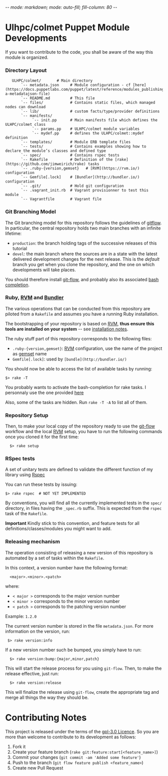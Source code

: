 -*- mode: markdown; mode: auto-fill; fill-column: 80 -*-

# Ulhpc/colmet Puppet Module Developments

If you want to contribute to the code, you shall be aware of the way this module
is organized.   

### Directory Layout

       ULHPC/colmet/       # Main directory 
           `-- metadata.json     # Module configuration - cf [here](https://docs.puppetlabs.com/puppet/latest/reference/modules_publishing.html#write-a-metadatajson-file)
           `-- README.md         # This file
           `-- files/            # Contains static files, which managed nodes can download
           `-- lib/              # custom facts/type/provider definitions
           `-- manifests/
                `-- init.pp      # Main manifests file which defines the ULHPC/colmet class 
                `-- params.pp    # ULHPC/colmet module variables 
                `-- mydef.pp     # defines the ULHPC/colmet::mydef  definition   
           `-- templates/        # Module ERB template files
           `-- tests/            # Contains examples showing how to declare the module’s classes and defined type
           `-- spec/             # Contains rspec tests 
           `-- Rakefile          # Definition of the [rake](https://github.com/jimweirich/rake) tasks
           `-- .ruby-{version,gemset}   # [RVM](https://rvm.io/) configuration
           `-- Gemfile[.lock]    # [Bundler](http://bundler.io/) configuration
           `-- .git/             # Hold git configuration
           `-- .vagrant_init.rb  # Vagrant provisionner to test this module
           `-- Vagrantfile       # Vagrant file

### Git Branching Model

The Git branching model for this repository follows the guidelines of
[gitflow](http://nvie.com/posts/a-successful-git-branching-model/).  
In particular, the central repository holds two main branches with an infinite
lifetime:  

* `production`: the branch holding
  tags of the successive releases of this tutorial 
* `devel`: the main branch
  where the sources are in a state with the latest delivered development changes 
  for the next release. This is the *default* branch you get when you clone the
  repository, and the one on which developments will take places.  

You should therefore install [git-flow](https://github.com/nvie/gitflow), and
probably also its associated
[bash completion](https://github.com/bobthecow/git-flow-completion).  

### Ruby, [RVM](https://rvm.io/) and [Bundler](http://bundler.io/)

The various operations that can be conducted from this repository are piloted
from a `Rakefile` and assumes you have a running Ruby installation.

The bootstrapping of your repository is based on [RVM](https://rvm.io/), **thus
ensure this tools are installed on your system** -- see
[installation notes](https://rvm.io/rvm/install).

The ruby stuff part of this repository corresponds to the following files:

* `.ruby-{version,gemset}`: [RVM](https://rvm.io/) configuration, use the name of the
  project as [gemset](https://rvm.io/gemsets) name
* `Gemfile[.lock]`: used by `[bundle](http://bundler.io/)`

You should now be able to access the list of available tasks by running:

	$> rake -T

You probably wants to activate the bash-completion for rake tasks.
I personnaly use the one provided [here](https://github.com/ai/rake-completion)

Also, some of the tasks are hidden. Run `rake -T -A` to list all of them. 

### Repository Setup

Then, to make your local copy of the repository ready to use the
[git-flow](https://github.com/nvie/gitflow) workflow and the local
[RVM](https://rvm.io/)  setup, you have to run the following commands once you
cloned it for the first time: 

      $> rake setup 

### RSpec tests

A set of unitary tests are defined to validate the different function of my
library using [Rspec](http://rspec.info/) 

You can run these tests by issuing:

	$> rake rspec  # NOT YET IMPLEMENTED
	
By conventions, you will find all the currently implemented tests in the `spec/`
directory, in files having the `_spec.rb` suffix. This is expected from the
`rspec` task of the `Rakefile`.    

**Important** Kindly stick to this convention, and feature tests for all
  definitions/classes/modules you might want to add. 

### Releasing mechanism

The operation consisting of releasing a new version of this repository is
automated by a set of tasks within the `Rakefile`. 

In this context, a version number have the following format:

      <major>.<minor>.<patch>

where:

* `< major >` corresponds to the major version number
* `< minor >` corresponds to the minor version number
* `< patch >` corresponds to the patching version number

Example: `1.2.0`

The current version number is stored in the file `metadata.json`. 
For more information on the version, run:

     $> rake version:info

If a new  version number such be bumped, you simply have to run:

      $> rake version:bump:{major,minor,patch}

This will start the release process for you using `git-flow`.
Then, to make the release effective, just run:

      $> rake version:release

This will finalize the release using `git-flow`, create the appropriate tag and
merge all things the way they should be. 

# Contributing Notes

This project is released under the terms of the [gpl-3.0 Licence](LICENSE). 
So you are more than welcome to contribute to its development as follows: 

1. Fork it
2. Create your feature branch (`rake git:feature:start[<feature_name>]`)
3. Commit your changes (`git commit -am 'Added some feature'`)
4. Push to the branch (`git flow feature publish <feature_name>`)
5. Create new Pull Request


